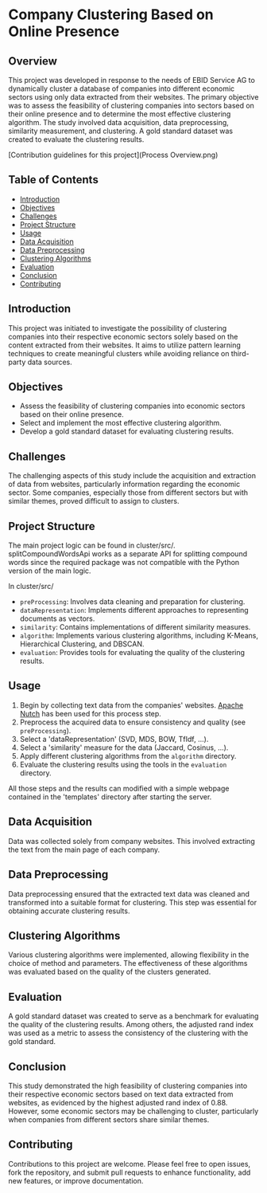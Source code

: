 # Company Clustering Based on Online Presence

## Overview

This project was developed in response to the needs of EBID Service AG to dynamically cluster a database of companies into different economic sectors using only data extracted from their websites. The primary objective was to assess the feasibility of clustering companies into sectors based on their online presence and to determine the most effective clustering algorithm. The study involved data acquisition, data preprocessing, similarity measurement, and clustering. A gold standard dataset was created to evaluate the clustering results. 

[Contribution guidelines for this project](Process Overview.png)

## Table of Contents

- [Introduction](#introduction)
- [Objectives](#objectives)
- [Challenges](#challenges)
- [Project Structure](#project-structure)
- [Usage](#usage)
- [Data Acquisition](#data-acquisition)
- [Data Preprocessing](#data-preprocessing)
- [Clustering Algorithms](#clustering-algorithms)
- [Evaluation](#evaluation)
- [Conclusion](#conclusion)
- [Contributing](#contributing)

## Introduction

This project was initiated to investigate the possibility of clustering companies into their respective economic sectors solely based on the content extracted from their websites. It aims to utilize pattern learning techniques to create meaningful clusters while avoiding reliance on third-party data sources.

## Objectives

- Assess the feasibility of clustering companies into economic sectors based on their online presence.
- Select and implement the most effective clustering algorithm.
- Develop a gold standard dataset for evaluating clustering results.

## Challenges

The challenging aspects of this study include the acquisition and extraction of data from websites, particularly information regarding the economic sector. Some companies, especially those from different sectors but with similar themes, proved difficult to assign to clusters.

## Project Structure
The main project logic can be found in cluster/src/. splitCompoundWordsApi works as a separate API for splitting compound words since the required package was not compatible with the Python version of the main logic.

In cluster/src/
- `preProcessing`: Involves data cleaning and preparation for clustering. 
- `dataRepresentation`: Implements different approaches to representing documents as vectors.
- `similarity`: Contains implementations of different similarity measures.
- `algorithm`: Implements various clustering algorithms, including K-Means, Hierarchical Clustering, and DBSCAN.
- `evaluation`: Provides tools for evaluating the quality of the clustering results.

## Usage

1. Begin by collecting text data from the companies' websites. [Apache Nutch](https://nutch.apache.org/) has been used for this process step.
2. Preprocess the acquired data to ensure consistency and quality (see `preProcessing`).
3. Select a 'dataRepresentation' (SVD, MDS, BOW, TfIdf, ...).
4. Select a 'similarity' measure for the data (Jaccard, Cosinus, ...).
5. Apply different clustering algorithms from the `algorithm` directory.
6. Evaluate the clustering results using the tools in the `evaluation` directory.

All those steps and the results can modified with a simple webpage contained in the 'templates' directory after starting the server.

## Data Acquisition

Data was collected solely from company websites. This involved extracting the text from the main page of each company.

## Data Preprocessing

Data preprocessing ensured that the extracted text data was cleaned and transformed into a suitable format for clustering. This step was essential for obtaining accurate clustering results.

## Clustering Algorithms

Various clustering algorithms were implemented, allowing flexibility in the choice of method and parameters. The effectiveness of these algorithms was evaluated based on the quality of the clusters generated.

## Evaluation

A gold standard dataset was created to serve as a benchmark for evaluating the quality of the clustering results. Among others, the adjusted rand index was used as a metric to assess the consistency of the clustering with the gold standard.

## Conclusion

This study demonstrated the high feasibility of clustering companies into their respective economic sectors based on text data extracted from websites, as evidenced by the highest adjusted rand index of 0.88. However, some economic sectors may be challenging to cluster, particularly when companies from different sectors share similar themes.

## Contributing

Contributions to this project are welcome. Please feel free to open issues, fork the repository, and submit pull requests to enhance functionality, add new features, or improve documentation.
